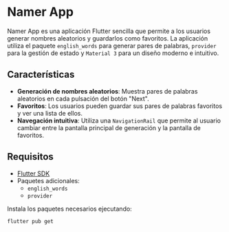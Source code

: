 # Namer App

Namer App es una aplicación Flutter sencilla que permite a los usuarios generar nombres aleatorios y guardarlos como favoritos. La aplicación utiliza el paquete `english_words` para generar pares de palabras, `provider` para la gestión de estado y `Material 3` para un diseño moderno e intuitivo.

## Características

- **Generación de nombres aleatorios**: Muestra pares de palabras aleatorios en cada pulsación del botón "Next".
- **Favoritos**: Los usuarios pueden guardar sus pares de palabras favoritos y ver una lista de ellos.
- **Navegación intuitiva**: Utiliza una `NavigationRail` que permite al usuario cambiar entre la pantalla principal de generación y la pantalla de favoritos.

## Requisitos

- [Flutter SDK](https://flutter.dev/docs/get-started/install)
- Paquetes adicionales:
  - `english_words`
  - `provider`

Instala los paquetes necesarios ejecutando:

```bash
flutter pub get
```
